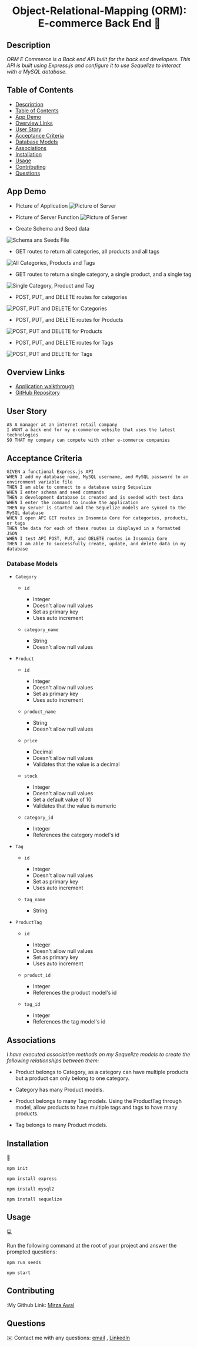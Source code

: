 <h1 align="center">Object-Relational-Mapping (ORM): E-commerce Back End 👋</h1>

## Description

*ORM E Commerce is a Back end API built for the back end developers. This API is built using Express.js and configure it to use Sequelize to interact with a MySQL database.*

## Table of Contents

- [Description](#description)
- [Table of Contents](#table-of-contents)
- [App Demo](#app-demo)
- [Overview Links](#overview-links)
- [User Story](#user-story)
- [Acceptance Criteria](#acceptance-criteria)
- [Database Models](#database-models)
- [Associations](#associations)
- [Installation](#installation)
- [Usage](#usage)
- [Contributing](#contributing)
- [Questions](#questions)

## App Demo
- Picture of Application
![Picture of Server](./Develop/Assets/screenshot-application.JPG)

- Picture of Server Function
![Picture of Server](./Develop/Assets/screenshot-localhost-display.JPG)

- Create Schema and Seed data

![Schema ans Seeds File](./Develop/Assets/schema-seeds-files.gif)

- GET routes to return all categories, all products and all tags

![All Categories, Products and Tags](./Develop/Assets/all-type-category-product-tag.gif)

- GET routes to return a single category, a single product, and a single tag

![Single Category, Product and Tag](./Develop/Assets/by-single-category-product-tag.gif)

- POST, PUT, and DELETE routes for categories

![POST, PUT and DELETE for Categories](./Develop/Assets/by-categories-POST-PUT-DELETE.gif)

- POST, PUT, and DELETE routes for Products

![POST, PUT and DELETE for Products](./Develop/Assets/by-products-POST-PUT-DELETE.gif)

- POST, PUT, and DELETE routes for Tags

![POST, PUT and DELETE for Tags](./Develop/Assets/by-Tag-POST-PUT-DELETE.gif)

## Overview Links
- [Application walkthrough](https://drive.google.com/file/d/10Lc6qOoBlbw_mf55MkFXn0_AhzZeAzGF/view)
- [GitHub Repository](https://mirzadev.github.io/ORM-ECommerce-Back-End/)

## User Story

```text
AS A manager at an internet retail company
I WANT a back end for my e-commerce website that uses the latest technologies
SO THAT my company can compete with other e-commerce companies
```

## Acceptance Criteria

```text
GIVEN a functional Express.js API
WHEN I add my database name, MySQL username, and MySQL password to an environment variable file
THEN I am able to connect to a database using Sequelize
WHEN I enter schema and seed commands
THEN a development database is created and is seeded with test data
WHEN I enter the command to invoke the application
THEN my server is started and the Sequelize models are synced to the MySQL database
WHEN I open API GET routes in Insomnia Core for categories, products, or tags
THEN the data for each of these routes is displayed in a formatted JSON
WHEN I test API POST, PUT, and DELETE routes in Insomnia Core
THEN I am able to successfully create, update, and delete data in my database
```

### Database Models

- `Category`

    - `id`
        - Integer
        - Doesn't allow null values
        - Set as primary key
        - Uses auto increment

    - `category_name`
        - String
        - Doesn't allow null values

- `Product`

    - `id`
        - Integer
        - Doesn't allow null values
        - Set as primary key
        - Uses auto increment

    - `product_name`
        - String
        - Doesn't allow null values

    - `price`
        - Decimal
        - Doesn't allow null values
        - Validates that the value is a decimal

    - `stock`
        - Integer
        - Doesn't allow null values
        - Set a default value of 10
        - Validates that the value is numeric

    - `category_id`
        - Integer
        - References the category model's id

- `Tag`

    - `id`
        - Integer
        - Doesn't allow null values
        - Set as primary key
        - Uses auto increment

    - `tag_name`
        - String

- `ProductTag`

    - `id`
        - Integer
        - Doesn't allow null values
        - Set as primary key
        - Uses auto increment

    - `product_id`
        - Integer
        - References the product model's id

    - `tag_id`
        - Integer
        - References the tag model's id

## Associations

*I have executed association methods on my Sequelize models to create the following relationships between them:*

- Product belongs to Category, as a category can have multiple products but a product can only belong to one category.

- Category has many Product models.

- Product belongs to many Tag models. Using the ProductTag through model, allow products to have multiple tags and tags to have many products.

- Tag belongs to many Product models.

## Installation
💾   
  
`npm init`
  
`npm install express`

`npm install mysql2`

`npm install sequelize`

  
## Usage
💻   
  
Run the following command at the root of your project and answer the prompted questions:

`npm run seeds`
  
`npm start`

## Contributing
:My Github Link: [Mirza Awal](https://github.com/mirzadev)

## Questions
✉️ Contact me with any questions: [email](mailto:awal.mirza2016@gmail.com) , [LinkedIn](https://www.linkedin.com/in/mirza-awal-5972511b5/)<br />
